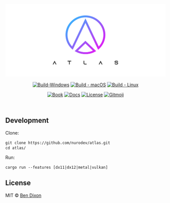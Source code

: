 <div align='center'>

  <a href='https://github.com/nurodev/atlas/releases'>
    <img alt='Atlas' src='./assets/Banner.png?sanitize=true' />
  </a>

  [![Build-Windows](https://img.shields.io/github/workflow/status/nurodev/atlas/%F0%9F%9A%80%20Engine%20(Windows)?label=%20&logo=windows&logoColor=white&style=for-the-badge)](https://github.com/NuroDev/atlas/actions?query=workflow%3A%22%F0%9F%9A%80+Engine+%28Windows%29%22) 
  [![Build - macOS](https://img.shields.io/github/workflow/status/nurodev/atlas/%F0%9F%9A%80%20Engine%20(macOS)?label=%20&logo=apple&logoColor=white&style=for-the-badge)](https://github.com/NuroDev/atlas/actions?query=workflow%3A%22%F0%9F%9A%80+Engine+%28macOS%29%22) 
  [![Build - Linux](https://img.shields.io/github/workflow/status/nurodev/atlas/%F0%9F%9A%80%20Engine%20(Linux)?label=%20&logo=linux&logoColor=white&style=for-the-badge)](https://github.com/NuroDev/atlas/actions?query=workflow%3A%22%F0%9F%9A%80+Engine+%28Linux%29%22) 

  [![Book](https://img.shields.io/badge/%20%F0%9F%93%95%20book-ef3242.svg?longCache=true&style=for-the-badge)](https://atlasengine.dev) 
  [![Docs](https://img.shields.io/badge/%20%F0%9F%92%A1%20docs-3287ef.svg?longCache=true&style=for-the-badge)](https://docs.atlasengine.dev/atlas) 
  [![License](https://img.shields.io/badge/%20%F0%9F%93%84%20mit-53bf1d.svg?longCache=true&style=for-the-badge)](https://opensource.org/licenses/MIT) 
  [![Gitmoji](https://img.shields.io/badge/-%20%F0%9F%98%9C-FFDD67.svg?longCache=true&style=for-the-badge)](https://gitmoji.carloscuesta.me/) 

  <br />
</div>

## Development

Clone:
```shell
git clone https://github.com/nurodev/atlas.git
cd atlas/
```

Run:
```shell
cargo run --features [dx11|dx12|metal|vulkan]
```

## License

MIT © [Ben Dixon](https://github.com/NuroDev/atlas/blob/master/LICENSE)
